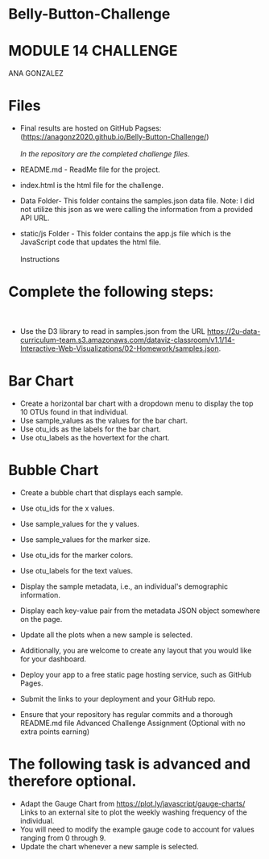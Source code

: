 # Belly-Button-Challenge
# MODULE 14 CHALLENGE
ANA GONZALEZ

# Files
* Final results are hosted on GitHub Pagses:(https://anagonz2020.github.io/Belly-Button-Challenge/)
<br></br>
*In the repository are the completed challenge files.*

* README.md - ReadMe file for the project.
* index.html is the html file for the challenge.
* Data Folder- This folder contains the samples.json data file. Note: I did not utilize this json as we were calling the information from a provided API URL.
* static/js Folder - This folder contains the app.js file which is the JavaScript code that updates the html file.
<br></br>
Instructions

# Complete the following steps:<br><br/>
* Use the D3 library to read in samples.json from the URL https://2u-data-curriculum-team.s3.amazonaws.com/dataviz-classroom/v1.1/14-Interactive-Web-Visualizations/02-Homework/samples.json.

# Bar Chart
* Create a horizontal bar chart with a dropdown menu to display the top 10 OTUs found in that individual.
* Use sample_values as the values for the bar chart.
* Use otu_ids as the labels for the bar chart.
* Use otu_labels as the hovertext for the chart.

# Bubble Chart
* Create a bubble chart that displays each sample.
* Use otu_ids for the x values.
* Use sample_values for the y values.
* Use sample_values for the marker size.
* Use otu_ids for the marker colors.
* Use otu_labels for the text values.

* Display the sample metadata, i.e., an individual's demographic information.
* Display each key-value pair from the metadata JSON object somewhere on the page.

* Update all the plots when a new sample is selected. 
* Additionally, you are welcome to create any layout that you would like for your dashboard.


* Deploy your app to a free static page hosting service, such as GitHub Pages. 
* Submit the links to your deployment and your GitHub repo.
* Ensure that your repository has regular commits and a thorough README.md file
Advanced Challenge Assignment (Optional with no extra points earning)

# The following task is advanced and therefore optional.
* Adapt the Gauge Chart from https://plot.ly/javascript/gauge-charts/ Links to an external site to plot the weekly washing frequency of the individual.
* You will need to modify the example gauge code to account for values ranging from 0 through 9.
* Update the chart whenever a new sample is selected.
